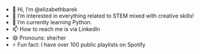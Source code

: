 - 👋 Hi, I’m @elizabethbarek
- 👀 I’m interested in everything related to STEM mixed with creative skills!
- 🌱 I’m currently learning Python.
- 📫 How to reach me is via LinkedIn
- 😄 Pronouns: she/her
- ⚡ Fun fact: I have over 100 public playlists on Spotify

<!---
elizabethbarek/elizabethbarek is a ✨ special ✨ repository because its `README.md` (this file) appears on your GitHub profile.
You can click the Preview link to take a look at your changes.
--->
